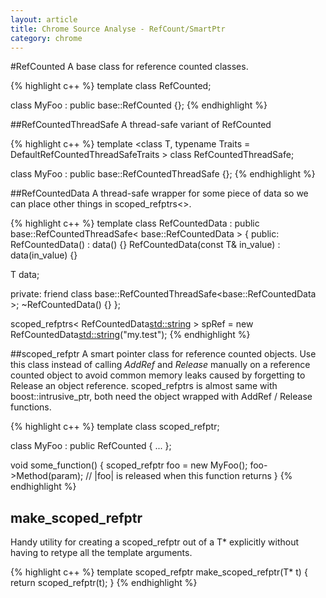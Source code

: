 ```yaml
---
layout: article
title: Chrome Source Analyse - RefCount/SmartPtr
category: chrome
---
```

#RefCounted
A base class for reference counted classes.

{% highlight c++ %}
template <class T>
class RefCounted;

class MyFoo : public base::RefCounted<MyFoo>
{};
{% endhighlight %}


##RefCountedThreadSafe
A thread-safe variant of RefCounted<T>

{% highlight c++ %}
template <class T, typename Traits = DefaultRefCountedThreadSafeTraits<T> >
class RefCountedThreadSafe;

class MyFoo : public base::RefCountedThreadSafe<MyFoo>
{};
{% endhighlight %}


##RefCountedData
A thread-safe wrapper for some piece of data so we can place other
things in scoped_refptrs<>.

{% highlight c++ %}
template<typename T>
class RefCountedData
    : public base::RefCountedThreadSafe< base::RefCountedData<T> > {
 public:
  RefCountedData() : data() {}
  RefCountedData(const T& in_value) : data(in_value) {}

  T data;

 private:
  friend class base::RefCountedThreadSafe<base::RefCountedData<T> >;
  ~RefCountedData() {}
};

scoped_refptrs< RefCountedData<std::string> >
	spRef = new RefCountedData<std::string>("my.test");
{% endhighlight %}


##scoped_refptr
A smart pointer class for reference counted objects.  Use this class instead of calling *AddRef* and *Release* manually on a reference counted object to avoid common memory leaks caused by forgetting to Release an object
 reference.
scoped_refptrs is almost same with boost::intrusive_ptr, both need the object wrapped with AddRef / Release functions.

{% highlight c++ %}
template <class T>
class scoped_refptr;

class MyFoo : public RefCounted<MyFoo> {
...
};

void some_function() {
 scoped_refptr<MyFoo> foo = new MyFoo();
 foo->Method(param);
 // |foo| is released when this function returns
}
{% endhighlight %}





## make_scoped_refptr
Handy utility for creating a scoped_refptr<T> out of a T* explicitly without having to retype all the template arguments.

{% highlight c++ %}
template <typename T>
scoped_refptr<T> make_scoped_refptr(T* t) {
  return scoped_refptr<T>(t);
}
{% endhighlight %}







